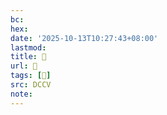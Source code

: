 ```yaml
---
bc:
hex:
date: '2025-10-13T10:27:43+08:00'
lastmod:
title: 􄀣
url: 􄀣
tags: [𠛪]
src: DCCV
note:
---
```

